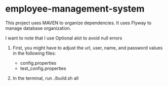 # employee-management-system

This project uses MAVEN to organize dependencies. It uses Flyway to manage database organization.

I want to note that I use Optional<T> alot to avoid null errors

1. First, you might have to adjust the url, user, name, and password values in the following files:

   - config.properties
   - test_config.properties

2. In the terminal, run
   ./build.sh all
